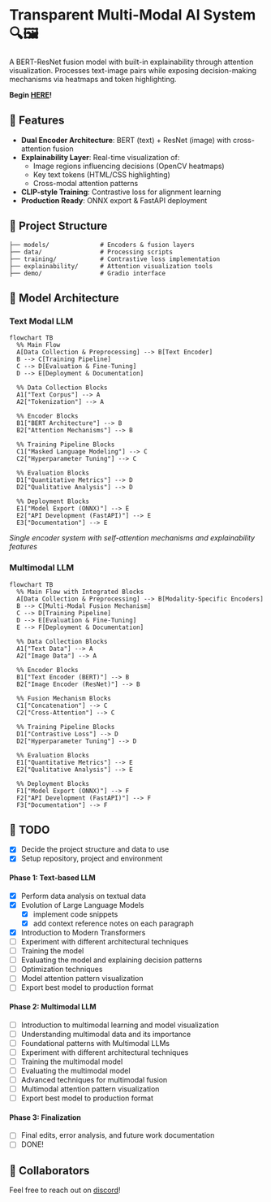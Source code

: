 # Transparent Multi-Modal AI System 🔍🖼️

A BERT-ResNet fusion model with built-in explainability through attention visualization. Processes text-image pairs while exposing decision-making mechanisms via heatmaps and token highlighting.

**Begin [HERE](https://github.com/ashworks1706/ExplainableAI/blob/main/tutorial.ipynb)!**

## 🚀 Features

- **Dual Encoder Architecture**: BERT (text) + ResNet (image) with cross-attention fusion
- **Explainability Layer**: Real-time visualization of:
  - Image regions influencing decisions (OpenCV heatmaps)
  - Key text tokens (HTML/CSS highlighting)
  - Cross-modal attention patterns
- **CLIP-style Training**: Contrastive loss for alignment learning
- **Production Ready**: ONNX export & FastAPI deployment

## 🧠 Project Structure

```
├── models/              # Encoders & fusion layers
├── data/                # Processing scripts
├── training/            # Contrastive loss implementation
├── explainability/      # Attention visualization tools
├── demo/                # Gradio interface
```

## 📐 Model Architecture

### Text Modal LLM

```mermaid
flowchart TB
  %% Main Flow
  A[Data Collection & Preprocessing] --> B[Text Encoder]
  B --> C[Training Pipeline]
  C --> D[Evaluation & Fine-Tuning]
  D --> E[Deployment & Documentation]

  %% Data Collection Blocks
  A1["Text Corpus"] --> A
  A2["Tokenization"] --> A

  %% Encoder Blocks
  B1["BERT Architecture"] --> B
  B2["Attention Mechanisms"] --> B

  %% Training Pipeline Blocks
  C1["Masked Language Modeling"] --> C
  C2["Hyperparameter Tuning"] --> C

  %% Evaluation Blocks
  D1["Quantitative Metrics"] --> D
  D2["Qualitative Analysis"] --> D

  %% Deployment Blocks
  E1["Model Export (ONNX)"] --> E
  E2["API Development (FastAPI)"] --> E
  E3["Documentation"] --> E
```

*Single encoder system with self-attention mechanisms and explainability features*

### Multimodal LLM

```mermaid
flowchart TB
  %% Main Flow with Integrated Blocks
  A[Data Collection & Preprocessing] --> B[Modality-Specific Encoders]
  B --> C[Multi-Modal Fusion Mechanism]
  C --> D[Training Pipeline]
  D --> E[Evaluation & Fine-Tuning]
  E --> F[Deployment & Documentation]

  %% Data Collection Blocks
  A1["Text Data"] --> A
  A2["Image Data"] --> A

  %% Encoder Blocks
  B1["Text Encoder (BERT)"] --> B
  B2["Image Encoder (ResNet)"] --> B

  %% Fusion Mechanism Blocks
  C1["Concatenation"] --> C
  C2["Cross-Attention"] --> C

  %% Training Pipeline Blocks
  D1["Contrastive Loss"] --> D
  D2["Hyperparameter Tuning"] --> D

  %% Evaluation Blocks
  E1["Quantitative Metrics"] --> E
  E2["Qualitative Analysis"] --> E

  %% Deployment Blocks
  F1["Model Export (ONNX)"] --> F
  F2["API Development (FastAPI)"] --> F
  F3["Documentation"] --> F
```

## 📝 TODO

* [X] Decide the project structure and data to use
* [X] Setup repository, project and environment

#### Phase 1: Text-based LLM

* [X] Perform data analysis on textual data
* [X] Evolution of Large Language Models
  * [X] implement code snippets
  * [X] add context reference notes on each paragraph
* [X] Introduction to Modern Transformers
* [ ] Experiment with different architectural techniques
* [ ] Training the model
* [ ] Evaluating the model and explaining decision patterns
* [ ] Optimization techniques
* [ ] Model attention pattern visualization
* [ ] Export best model to production format

#### Phase 2: Multimodal LLM

* [ ] Introduction to multimodal learning and model visualization
* [ ] Understanding multimodal data and its importance
* [ ] Foundational patterns with Multimodal LLMs
* [ ] Experiment with different architectural techniques
* [ ] Training the multimodal model
* [ ] Evaluating the multimodal model
* [ ] Advanced techniques for multimodal fusion
* [ ] Multimodal attention pattern visualization
* [ ] Export best model to production format

#### Phase 3: Finalization

* [ ] Final edits, error analysis, and future work documentation
* [ ] DONE!

## 💎 Collaborators

Feel free to reach out on [discord](https://discord.gg/u6Gv4Rvr)!
